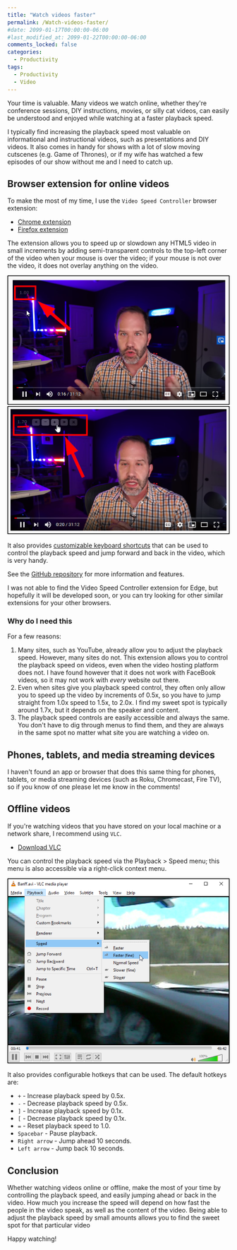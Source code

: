 ```yaml
---
title: "Watch videos faster"
permalink: /Watch-videos-faster/
#date: 2099-01-17T00:00:00-06:00
#last_modified_at: 2099-01-22T00:00:00-06:00
comments_locked: false
categories:
  - Productivity
tags:
  - Productivity
  - Video
---
```


Your time is valuable.
Many videos we watch online, whether they're conference sessions, DIY instructions, movies, or silly cat videos, can easily be understood and enjoyed while watching at a faster playback speed.

I typically find increasing the playback speed most valuable on informational and instructional videos, such as presentations and DIY videos.
It also comes in handy for shows with a lot of slow moving cutscenes (e.g. Game of Thrones), or if my wife has watched a few episodes of our show without me and I need to catch up.

## Browser extension for online videos

To make the most of my time, I use the `Video Speed Controller` browser extension:

- [Chrome extension](https://chrome.google.com/webstore/detail/video-speed-controller/nffaoalbilbmmfgbnbgppjihopabppdk)
- [Firefox extension](https://addons.mozilla.org/en-US/firefox/addon/videospeed/)

The extension allows you to speed up or slowdown any HTML5 video in small increments by adding semi-transparent controls to the top-left corner of the video when your mouse is over the video; if your mouse is not over the video, it does not overlay anything on the video.

![Video Speed Controller speed overlay](/assets/Posts/2020-09-12-Watch-videos-faster/VideoSpeedControllerOverlay.png)
![Video Speed Controller controls overlay](/assets/Posts/2020-09-12-Watch-videos-faster/VideoSpeedControllerOverlayControls.png)

It also provides [customizable keyboard shortcuts](https://github.com/igrigorik/videospeed#install-chrome-extension) that can be used to control the playback speed and jump forward and back in the video, which is very handy.

See the [GitHub repository](https://github.com/igrigorik/videospeed) for more information and features.

I was not able to find the Video Speed Controller extension for Edge, but hopefully it will be developed soon, or you can try looking for other similar extensions for your other browsers.

### Why do I need this

For a few reasons:

1. Many sites, such as YouTube, already allow you to adjust the playback speed.
However, many sites do not.
This extension allows you to control the playback speed on videos, even when the video hosting platform does not.
I have found however that it does not work with FaceBook videos, so it may not work with _every_ website out there.
1. Even when sites give you playback speed control, they often only allow you to speed up the video by increments of 0.5x, so you have to jump straight from 1.0x speed to 1.5x, to 2.0x.
I find my sweet spot is typically around 1.7x, but it depends on the speaker and content.
1. The playback speed controls are easily accessible and always the same.
You don't have to dig through menus to find them, and they are always in the same spot no matter what site you are watching a video on.

## Phones, tablets, and media streaming devices

I haven't found an app or browser that does this same thing for phones, tablets, or media streaming devices (such as Roku, Chromecast, Fire TV), so if you know of one please let me know in the comments!

## Offline videos

If you're watching videos that you have stored on your local machine or a network share, I recommend using `VLC`.

- [Download VLC](https://www.videolan.org/vlc/index.html)

You can control the playback speed via the Playback > Speed menu; this menu is also accessible via a right-click context menu.

![VLC playback speed controls](/assets/Posts/2020-09-12-Watch-videos-faster/VlcPlaybackSpeedControls.png)

It also provides configurable hotkeys that can be used.
The default hotkeys are:

- `+` - Increase playback speed by 0.5x.
- `-` - Decrease playback speed by 0.5x.
- `]` - Increase playback speed by 0.1x.
- `[` - Decrease playback speed by 0.1x.
- `=` - Reset playback speed to 1.0.
- `Spacebar` - Pause playback.
- `Right arrow` - Jump ahead 10 seconds.
- `Left arrow` - Jump back 10 seconds.

## Conclusion

Whether watching videos online or offline, make the most of your time by controlling the playback speed, and easily jumping ahead or back in the video.
How much you increase the speed will depend on how fast the people in the video speak, as well as the content of the video.
Being able to adjust the playback speed by small amounts allows you to find the sweet spot for that particular video

Happy watching!
